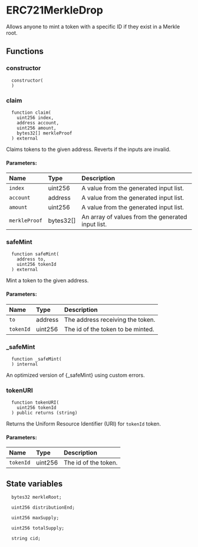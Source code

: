 # ERC721MerkleDrop

Allows anyone to mint a token with a specific ID if they exist in a Merkle root.



## Functions
### constructor
```solidity
  constructor(
  ) 
```




### claim
```solidity
  function claim(
    uint256 index,
    address account,
    uint256 amount,
    bytes32[] merkleProof
  ) external
```
Claims tokens to the given address. Reverts if the inputs are invalid.


#### Parameters:
| Name | Type | Description                                                          |
| :--- | :--- | :------------------------------------------------------------------- |
|`index` | uint256 | A value from the generated input list.
|`account` | address | A value from the generated input list.
|`amount` | uint256 | A value from the generated input list.
|`merkleProof` | bytes32[] | An array of values from the generated input list.

### safeMint
```solidity
  function safeMint(
    address to,
    uint256 tokenId
  ) external
```
Mint a token to the given address.


#### Parameters:
| Name | Type | Description                                                          |
| :--- | :--- | :------------------------------------------------------------------- |
|`to` | address | The address receiving the token.
|`tokenId` | uint256 | The id of the token to be minted.

### _safeMint
```solidity
  function _safeMint(
  ) internal
```
An optimized version of {_safeMint} using custom errors.



### tokenURI
```solidity
  function tokenURI(
    uint256 tokenId
  ) public returns (string)
```

Returns the Uniform Resource Identifier (URI) for `tokenId` token.
#### Parameters:
| Name | Type | Description                                                          |
| :--- | :--- | :------------------------------------------------------------------- |
|`tokenId` | uint256 | The id of the token.






## State variables
```solidity
  bytes32 merkleRoot;

  uint256 distributionEnd;

  uint256 maxSupply;

  uint256 totalSupply;

  string cid;
```

